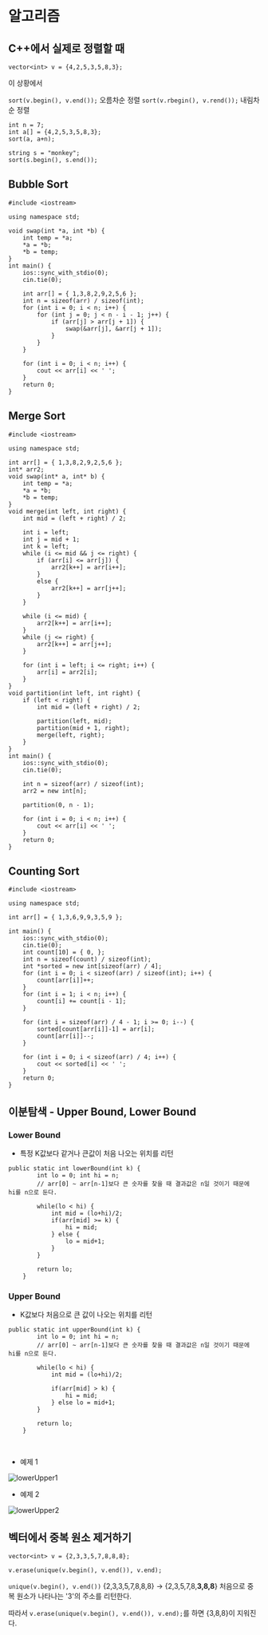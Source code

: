 # 알고리즘

## C++에서 실제로 정렬할 때

```
vector<int> v = {4,2,5,3,5,8,3};
```

이 상황에서

`sort(v.begin(), v.end());` 오름차순 정렬
`sort(v.rbegin(), v.rend());` 내림차순 정렬

```
int n = 7;
int a[] = {4,2,5,3,5,8,3};
sort(a, a+n);
```

```
string s = "monkey";
sort(s.begin(), s.end());
```

## Bubble Sort

```
#include <iostream>

using namespace std;

void swap(int *a, int *b) {
	int temp = *a;
	*a = *b;
	*b = temp;
}
int main() {
	ios::sync_with_stdio(0);
	cin.tie(0);

	int arr[] = { 1,3,8,2,9,2,5,6 };
	int n = sizeof(arr) / sizeof(int);
	for (int i = 0; i < n; i++) {
		for (int j = 0; j < n - i - 1; j++) {
			if (arr[j] > arr[j + 1]) {
				swap(&arr[j], &arr[j + 1]);
			}
		}
	}

	for (int i = 0; i < n; i++) {
		cout << arr[i] << ' ';
	}
	return 0;
}
```

## Merge Sort

```
#include <iostream>

using namespace std;

int arr[] = { 1,3,8,2,9,2,5,6 };
int* arr2;
void swap(int* a, int* b) {
	int temp = *a;
	*a = *b;
	*b = temp;
}
void merge(int left, int right) {
	int mid = (left + right) / 2;

	int i = left;
	int j = mid + 1;
	int k = left;
	while (i <= mid && j <= right) {
		if (arr[i] <= arr[j]) {
			arr2[k++] = arr[i++];
		}
		else {
			arr2[k++] = arr[j++];
		}
	}

	while (i <= mid) {
		arr2[k++] = arr[i++];
	}
	while (j <= right) {
		arr2[k++] = arr[j++];
	}

	for (int i = left; i <= right; i++) {
		arr[i] = arr2[i];
	}
}
void partition(int left, int right) {
	if (left < right) {
		int mid = (left + right) / 2;

		partition(left, mid);
		partition(mid + 1, right);
		merge(left, right);
	}
}
int main() {
	ios::sync_with_stdio(0);
	cin.tie(0);

	int n = sizeof(arr) / sizeof(int);
	arr2 = new int[n];

	partition(0, n - 1);

	for (int i = 0; i < n; i++) {
		cout << arr[i] << ' ';
	}
	return 0;
}

```

## Counting Sort

```
#include <iostream>

using namespace std;

int arr[] = { 1,3,6,9,9,3,5,9 };

int main() {
	ios::sync_with_stdio(0);
	cin.tie(0);
	int count[10] = { 0, };
	int n = sizeof(count) / sizeof(int);
	int *sorted = new int[sizeof(arr) / 4];
	for (int i = 0; i < sizeof(arr) / sizeof(int); i++) {
		count[arr[i]]++;
	}
	for (int i = 1; i < n; i++) {
		count[i] += count[i - 1];
	}

	for (int i = sizeof(arr) / 4 - 1; i >= 0; i--) {
		sorted[count[arr[i]]-1] = arr[i];
		count[arr[i]]--;
	}

	for (int i = 0; i < sizeof(arr) / 4; i++) {
		cout << sorted[i] << ' ';
	}
	return 0;
}
```

## 이분탐색 - Upper Bound, Lower Bound

### Lower Bound

- 특정 K값보다 같거나 큰값이 처음 나오는 위치를 리턴

```
public static int lowerBound(int k) {
        int lo = 0; int hi = n;
        // arr[0] ~ arr[n-1]보다 큰 숫자를 찾을 때 결과값은 n일 것이기 때문에 hi를 n으로 둔다.

        while(lo < hi) {
            int mid = (lo+hi)/2;
            if(arr[mid] >= k) {
                hi = mid;
            } else {
                lo = mid+1;
            }
        }

        return lo;
    }
```

### Upper Bound

- K값보다 처음으로 큰 값이 나오는 위치를 리턴

```
public static int upperBound(int k) {
        int lo = 0; int hi = n;
        // arr[0] ~ arr[n-1]보다 큰 숫자를 찾을 때 결과값은 n일 것이기 때문에 hi를 n으로 둔다.

        while(lo < hi) {
            int mid = (lo+hi)/2;

            if(arr[mid] > k) {
                hi = mid;
            } else lo = mid+1;
        }

        return lo;
    }

```

<br/>

- 예제 1

![lowerUpper1](https://img1.daumcdn.net/thumb/R1280x0/?scode=mtistory2&fname=https%3A%2F%2Fblog.kakaocdn.net%2Fdn%2FbMIAMA%2FbtqwvrNzD8k%2FLYflC0V1UnMn2OFyHfX0U1%2Fimg.png)

- 예제 2

![lowerUpper2](https://img1.daumcdn.net/thumb/R1280x0/?scode=mtistory2&fname=https%3A%2F%2Fblog.kakaocdn.net%2Fdn%2F2eip7%2FbtqwwYRwAfB%2FTuM9ohOJ7TGEWJtiw3w8nk%2Fimg.png)

## 벡터에서 중복 원소 제거하기

```
vector<int> v = {2,3,3,5,7,8,8,8};

v.erase(unique(v.begin(), v.end()), v.end);
```

`unique(v.begin(), v.end())`
{2,3,3,5,7,8,8,8} -> {2,3,5,7,8,**3,8,8**}
처음으로 중복 원소가 나타나는 '3'의 주소를 리턴한다.

따라서 `v.erase(unique(v.begin(), v.end()), v.end);`를 하면 {3,8,8}이 지워진다.

